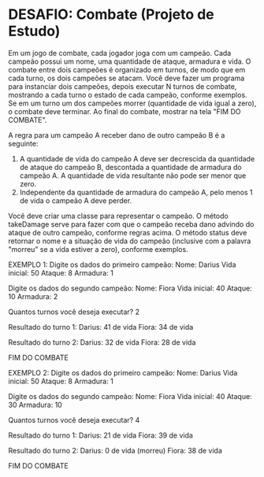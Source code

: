 # DESAFIO: Combate (Projeto de Estudo)
Em um jogo de combate, cada jogador joga com um campeão. Cada campeão possui um nome, uma
quantidade de ataque, armadura e vida. O combate entre dois campeões é organizado em turnos, de modo
que em cada turno, os dois campeões se atacam. Você deve fazer um programa para instanciar dois
campeões, depois executar N turnos de combate, mostrando a cada turno o estado de cada campeão,
conforme exemplos. Se em um turno um dos campeões morrer (quantidade de vida igual a zero), o
combate deve terminar. Ao final do combate, mostrar na tela "FIM DO COMBATE".

A regra para um campeão A receber dano de outro campeão B é a seguinte:
1) A quantidade de vida do campeão A deve ser decrescida da quantidade de ataque do campeão B, descontada a
quantidade de armadura do campeão A. A quantidade de vida resultante não pode ser menor que zero.
2) Independente da quantidade de armadura do campeão A, pelo menos 1 de vida o campeão A deve perder.

Você deve criar uma classe para representar o campeão.
O método takeDamage serve para fazer com que o campeão receba dano advindo do ataque de outro campeão,
conforme regras acima.
O método status deve retornar o nome e a situação de vida do campeão (inclusive com a palavra "morreu" se
a vida estiver a zero), conforme exemplos.

EXEMPLO 1:
Digite os dados do primeiro campeão:
Nome: Darius
Vida inicial: 50
Ataque: 8
Armadura: 1

Digite os dados do segundo campeão:
Nome: Fiora
Vida inicial: 40
Ataque: 10
Armadura: 2

Quantos turnos você deseja executar? 2

Resultado do turno 1:
Darius: 41 de vida
Fiora: 34 de vida

Resultado do turno 2:
Darius: 32 de vida
Fiora: 28 de vida

FIM DO COMBATE

EXEMPLO 2:
Digite os dados do primeiro campeão:
Nome: Darius
Vida inicial: 50
Ataque: 8
Armadura: 1

Digite os dados do segundo campeão:
Nome: Fiora
Vida inicial: 40
Ataque: 30
Armadura: 10

Quantos turnos você deseja executar? 4

Resultado do turno 1:
Darius: 21 de vida
Fiora: 39 de vida

Resultado do turno 2:
Darius: 0 de vida (morreu)
Fiora: 38 de vida

FIM DO COMBATE
